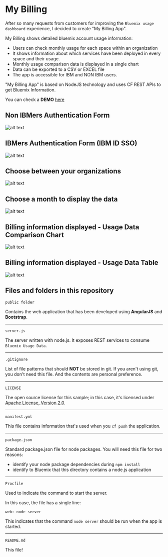 My Billing
================================================================================

After so many requests from customers for improving the `Bluemix usage dashboard` experience, I decided to create "My Billing App".

My Billing shows detailed bluemix account usage information:

* Users can check monthly usage for each space within an organization
* It shows information about which services have been deployed in every space and their usage.
* Monthly usage comparison data is displayed in a single chart
* Data can be exported to a CSV or EXCEL file
* The app is accessible for IBM and NON IBM users.

"My Billing App" is based on NodeJS technology and uses CF REST APIs to get Bluemix Information.

You can check a **DEMO** [here](https://mybilling.mybluemix.net)

Non IBMers Authentication Form
--------------------------------------------------------------------------------

![alt text](https://media.github.ibm.com/user/42357/files/27ff8e7c-9e2d-11e7-88ad-1afba430794f)

IBMers Authentication Form (IBM ID SSO)
--------------------------------------------------------------------------------

![alt text](https://media.github.ibm.com/user/42357/files/2732f09c-9e2d-11e7-8c86-f33913766aae)

Choose between your organizations
--------------------------------------------------------------------------------

![alt text](https://media.github.ibm.com/user/42357/files/27aece6a-9e2d-11e7-8e9a-780687d214dc)


Choose a month to display the data
--------------------------------------------------------------------------------

![alt text](https://media.github.ibm.com/user/42357/files/28f3b4c0-9e2d-11e7-89a1-ad1a364f77b8)


Billing information displayed - Usage Data Comparison Chart
--------------------------------------------------------------------------------

![alt text](https://media.github.ibm.com/user/42357/files/28746ae4-9e2d-11e7-9260-7f043f63c868)


Billing information displayed - Usage Data Table
--------------------------------------------------------------------------------

![alt text](https://media.github.ibm.com/user/42357/files/296f6eb2-9e2d-11e7-8f59-21e359c773f9)


Files and folders in this repository
--------------------------------------------------------------------------------

`public folder`

Contains the web application that has been developed using **AngularJS** and **Bootstrap**.

---

`server.js`

The server written with node.js. It exposes REST services to consume `Bluemix Usage Data`.

---

`.gitignore`

List of file patterns that should **NOT** be stored in git.  If you aren't using
git, you don't need this file.  And the contents are personal preference.

---

`LICENSE`

The open source license for this sample; in this case, it's licensed under
[Apache License, Version 2.0](http://www.apache.org/licenses/LICENSE-2.0).

---

`manifest.yml`

This file contains information that's used when you `cf push` the application.

---

`package.json`

Standard package.json file for node packages.  You will need this file for two
reasons:

* identify your node package dependencies during `npm install`
* identify to Bluemix that this directory contains a node.js application

---

`Procfile`

Used to indicate the command to start the server.

In this case, the file has a single line:

    web: node server

This indicates that the command `node server` should be run when the app is
started.

---

`README.md`

This file!
